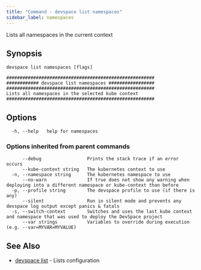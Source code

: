 ```yaml
---
title: "Command - devspace list namespaces"
sidebar_label: namespaces
---
```



Lists all namespaces in the current context

## Synopsis


```
devspace list namespaces [flags]
```

```
#######################################################
############ devspace list namespaces #################
#######################################################
Lists all namespaces in the selected kube context
#######################################################
```
## Options

```
  -h, --help   help for namespaces
```

### Options inherited from parent commands

```
      --debug                 Prints the stack trace if an error occurs
      --kube-context string   The kubernetes context to use
  -n, --namespace string      The kubernetes namespace to use
      --no-warn               If true does not show any warning when deploying into a different namespace or kube-context than before
  -p, --profile string        The devspace profile to use (if there is any)
      --silent                Run in silent mode and prevents any devspace log output except panics & fatals
  -s, --switch-context        Switches and uses the last kube context and namespace that was used to deploy the DevSpace project
      --var strings           Variables to override during execution (e.g. --var=MYVAR=MYVALUE)
```

## See Also

* [devspace list](../../cli/commands/devspace_list)	 - Lists configuration

